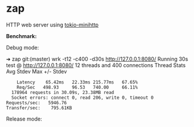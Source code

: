 # zap

HTTP web server using [tokio-minihttp](https://github.com/tokio-rs/tokio-minihttp)

**Benchmark:**

Debug mode:

➜  zap git:(master) wrk -t12 -c400 -d30s http://127.0.0.1:8080/
Running 30s test @ http://127.0.0.1:8080/
  12 threads and 400 connections
  Thread Stats   Avg      Stdev     Max   +/- Stdev
```
    Latency    65.42ms   22.33ms 215.77ms   67.65%
    Req/Sec   498.93     96.53   740.00     66.11%
  178964 requests in 30.09s, 23.38MB read
  Socket errors: connect 0, read 206, write 0, timeout 0
Requests/sec:   5946.76
Transfer/sec:    795.61KB
```

Release mode:

```
```
